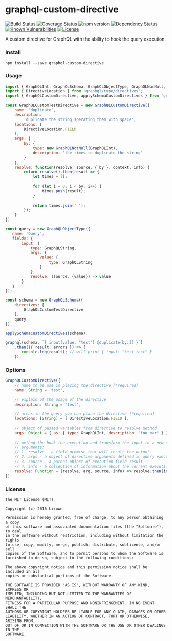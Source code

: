 # graphql-custom-directive
[![Build Status](https://travis-ci.org/lirown/graphql-custom-directive.svg?branch=master)](https://travis-ci.org/lirown/graphql-custom-directive)
[![Coverage Status](https://coveralls.io/repos/github/lirown/graphql-custom-directive/badge.svg?branch=master)](https://coveralls.io/github/lirown/graphql-custom-directive?branch=master)
[![npm version](https://badge.fury.io/js/graphql-custom-directive.svg)](https://badge.fury.io/js/graphql-custom-directive)
[![Dependency Status](https://david-dm.org/lirown/graphql-custom-directive.svg)](https://david-dm.org/lirown/graphql-custom-directive)
[![Known Vulnerabilities](https://snyk.io/test/github/lirown/graphql-custom-directive/badge.svg)](https://snyk.io/test/github/lirown/graphql-custom-directive)
[![License](http://img.shields.io/:license-mit-blue.svg)](http://doge.mit-license.org)

A custom directive for GraphQL with the ability to hook the query execution.

### Install
```
npm install --save graphql-custom-directive
```


### Usage
```javascript
import { GraphQLInt, GraphQLSchema, GraphQLObjectType, GraphQLNonNull, graphql } from 'graphql';
import { DirectiveLocation } from 'graphql/type/directives';
import { GraphQLCustomDirective, applySchemaCustomDirectives } from 'graphql-custom-directive';

const GraphQLCustomTestDirective = new GraphQLCustomDirective({
    name: 'duplicate',
    description:
        'duplicate the string sperating them with space',
    locations: [
        DirectiveLocation.FIELD
    ],
    args: {
        by: {
            type: new GraphQLNotNull(GraphQLInt),
            description: 'the times to duplicate the string'
        }
    },
    resolve: function(resolve, source, { by }, context, info) {
        return resolve().then(result => {      
            let times = [];
            
            for (let i = 0; i < by; i++) {
                times.push(result);
            }
            
            return times.join(' ');
        });
    }
})

const query = new GraphQLObjectType({
   name: 'Query',
   fields: {
       input: {
           type: GraphQLString,
           args: {
               value: {
                   type: GraphQLString
               }
           },
           resolve: (source, {value}) => value
       }
   }
});

const schema = new GraphQLSchema({
    directives: [
        GraphQLCustomTestDirective
    ],
    query
});

applySchemaCustomDirectives(schema);

graphql(schema, `{ input(value: "test") @duplicate(by:2) }`)
    .then(({ result, errors }) => {
       console.log(result); // will print { input: "test test" }
    });

```

### Options
```javascript
GraphQLCustomDirective({
    // name to be use in placing the directive [*required]
    name: String = 'test',
    
    // explain of the usage of the directive
    description: String = 'test',
    
    // areas in the query you can place the directive [*required]
    locations: [String] = [ DirectiveLocation.FIELD ],
    
    // object of passed variables from directive to resolve method
    args: Object = { as: { type: GraphQLInt, description: "foo bar" } } ),
    
    // method the hook the execution and transform the input to a new output  [*required]
    // arguments:
    // 1. resolve - a field promise that will result the output.
    // 2. args - a object of directive arguments defined in query exectution 
    // 3. source - a parent object of execution field result
    // 4. info - a collection of information about the current execution state
    resolve: Function = (resolve, arg, source, info) => resolve.then(input => input);
})

```
### License
```
The MIT License (MIT)

Copyright (c) 2016 Lirown

Permission is hereby granted, free of charge, to any person obtaining a copy
of this software and associated documentation files (the "Software"), to deal
in the Software without restriction, including without limitation the rights
to use, copy, modify, merge, publish, distribute, sublicense, and/or sell
copies of the Software, and to permit persons to whom the Software is
furnished to do so, subject to the following conditions:

The above copyright notice and this permission notice shall be included in all
copies or substantial portions of the Software.

THE SOFTWARE IS PROVIDED "AS IS", WITHOUT WARRANTY OF ANY KIND, EXPRESS OR
IMPLIED, INCLUDING BUT NOT LIMITED TO THE WARRANTIES OF MERCHANTABILITY,
FITNESS FOR A PARTICULAR PURPOSE AND NONINFRINGEMENT. IN NO EVENT SHALL THE
AUTHORS OR COPYRIGHT HOLDERS BE LIABLE FOR ANY CLAIM, DAMAGES OR OTHER
LIABILITY, WHETHER IN AN ACTION OF CONTRACT, TORT OR OTHERWISE, ARISING FROM,
OUT OF OR IN CONNECTION WITH THE SOFTWARE OR THE USE OR OTHER DEALINGS IN THE
SOFTWARE.
```
